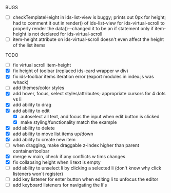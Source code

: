 BUGS
- [ ] checkTemplateHeight in ids-list-view is buggy; prints out 0px for height; had to comment it out in render() of ids-list-view for ids-virtual-scroll to properly render the data()--changed it to be an if statement only if item-height is not declared for ids-virtual-scroll
- [ ] item-height attribute on ids-virtual-scroll doesn't even affect the height of the list items

TODO
- [ ] fix virtual scroll item-height
- [x] fix height of toolbar (replaced ids-card wrapper w div)
- [x] fix ids-toolbar items iteration error (export modules in index.js was whack)
- [ ] add themes/color styles
- [x] add hover, focus, select styles/attributes; appropriate cursors for 4 dots vs li
- [x] add ability to drag
- [x] add ability to edit
  - [x] autoselect all text, and focus the input when edit button is clicked
  - [x] make styling/functionality match the example
- [x] add ability to delete
- [x] add ability to move list items up/down
- [x] add ability to create new item
- [ ] when dragging, make draggable z-index higher than parent container/toolbar
- [x] merge w main, check if any conflicts w tims changes
- [x] fix collapsing height when li text is empty
- [ ] add ability to unselect li by clicking a selected li (don't know why click listeners won't register)
- [ ] add key listener for enter button when editing li to unfocus the editor
- [ ] add keyboard listeners for navigating the li's